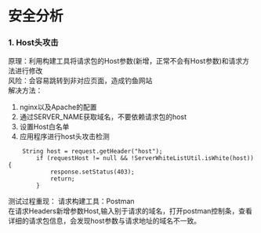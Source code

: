# 安全分析

### 1. Host头攻击
原理：利用构建工具将请求包的Host参数(新增，正常不会有Host参数)和请求方法进行修改  
风险：会容易跳转到非对应页面，造成钓鱼网站  
解决方法：
1. nginx以及Apache的配置
2. 通过SERVER_NAME获取域名，不要依赖请求包的host
3. 设置Host白名单
4. 应用程序进行host头攻击检测
```
    String host = request.getHeader("host");
		if (requestHost != null && !ServerWhiteListUtil.isWhite(host)) {
			response.setStatus(403);
			return;
		}
```
测试过程重现：
请求构建工具：Postman  
在请求Headers新增参数Host,输入别于请求的域名，打开postman控制条，查看详细的请求包信息，会发现host参数与请求地址的域名不一致。
